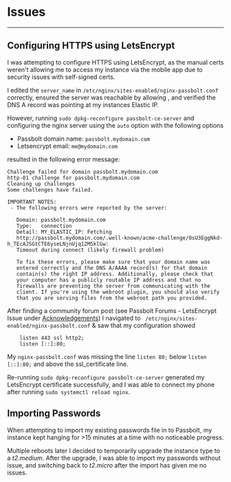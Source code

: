 # Issues

---

## Configuring HTTPS using LetsEncrypt

I was attempting to configure HTTPS using LetsEncrypt, as the manual certs weren't allowing me to access my instance via the mobile app due to security issues with self-signed certs.

I edited the `server_name` in `/etc/nginx/sites-enabled/nginx-passbolt.conf` correctly, ensured the server was reachable by allowing , and verified the DNS A record was pointing at my instances Elastic IP.

However, running `sudo dpkg-reconfigure passbolt-ce-server` and configuring the nginx server using the `auto` option with the following options

* Passbolt domain name: `passbolt.mydomain.com`
* Letsencrypt email: `me@mydomain.com`

resulted in the following error message:

```
Challenge failed for domain passbolt.mydomain.com
http-01 challenge for passbolt.mydomain.com
Cleaning up challenges
Some challenges have failed.

IMPORTANT NOTES:
 - The following errors were reported by the server:

   Domain: passbolt.mydomain.com
   Type:   connection
   Detail: MY_ELASTIC_IP: Fetching
   http://passbolt.mydomain.com/.well-known/acme-challenge/0sU3EggNkd-h_TEcAJSGtCTE6yseLNjnUjq12M5klGw:
   Timeout during connect (likely firewall problem)

   To fix these errors, please make sure that your domain name was
   entered correctly and the DNS A/AAAA record(s) for that domain
   contain(s) the right IP address. Additionally, please check that
   your computer has a publicly routable IP address and that no
   firewalls are preventing the server from communicating with the
   client. If you're using the webroot plugin, you should also verify
   that you are serving files from the webroot path you provided.
```

After finding a community forum post (see Passbolt Forums - LetsEncrypt Issue under [Acknowledgements](README.md##acknowledgements))
I navigated to ` /etc/nginx/sites-enabled/nginx-passbolt.conf` & saw that my configuration showed

```
    listen 443 ssl http2;
    listen [::]:80;
```

My `nginx-passbolt.conf` was missing the line `listen 80;` below `listen [::]:80;` and above the ssl_certificate line.

Re-running `sudo dpkg-reconfigure passbolt-ce-server` generated my LetsEncrypt certificate successfully, and I was able to connect my phone after running `sudo systemctl reload nginx`.

## Importing Passwords

When attempting to import my existing passwords file in to Passbolt, my instance kept hanging for >15 minutes at a time with no noticeable progress.

Multiple reboots later I decided to temporarily upgrade the instance type to a *t2.medium*. After the upgrade, I was able to import my passwords without issue, and switching back to *t2.micro* after the import has given me no issues.